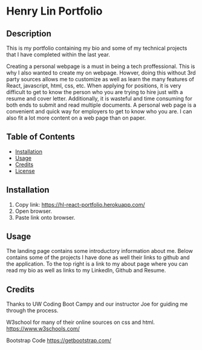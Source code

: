# Henry Lin Portfolio

## Description

This is my portfolio containing my bio and some of my technical projects that I have completed within the last year. 

Creating a personal webpage is a must in being a tech proffessional. This is why I also wanted to create my on webpage. Howver, doing this without 3rd party sources allows me to customize as well as learn the many features of React, javascript, html, css, etc. When applying for positions, it is very difficult to get to know the person who you are trying to hire just with a resume and cover letter. Additionally, it is wasteful and time consuming for both ends to submit and read multiple documents. A personal web page is a convenient and quick way for employers to get to know who you are. I can also fit a lot more content on a web page than on paper.

## Table of Contents

* [Installation](#installation)
* [Usage](#usage)
* [Credits](#credits)
* [License](#license)

## Installation

1. Copy link: https://hl-react-portfolio.herokuapp.com/
2. Open browser.
3. Paste link onto browser.

## Usage 
The landing page contains some introductory information about me. Below contains some of the projects I have done as well their links to github and the application. To the top right is a link to my about page where you can read my bio as well as links to my LinkedIn, Github and Resume.

## Credits

Thanks to UW Coding Boot Campy and our instructor Joe for guiding me through the process. 

W3school for many of their online sources on css and html.
https://www.w3schools.com/ 

Bootstrap Code
https://getbootstrap.com/

